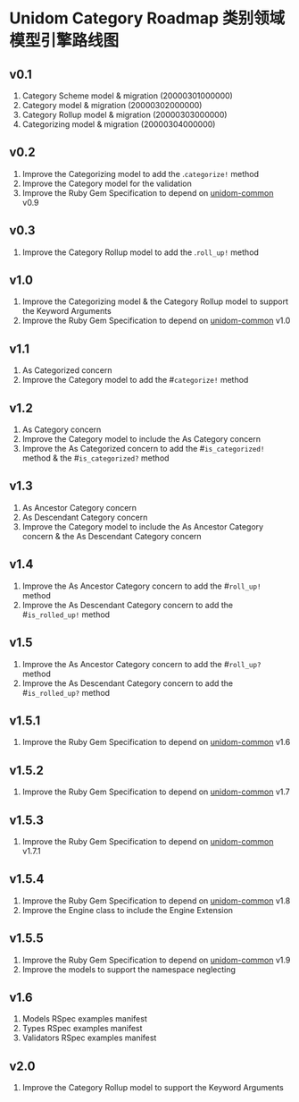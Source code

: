 # Unidom Category Roadmap 类别领域模型引擎路线图

## v0.1
1. Category Scheme model & migration (20000301000000)
2. Category model & migration (20000302000000)
3. Category Rollup model & migration (20000303000000)
4. Categorizing model & migration (20000304000000)

## v0.2
1. Improve the Categorizing model to add the .``categorize!`` method
2. Improve the Category model for the validation
3. Improve the Ruby Gem Specification to depend on [unidom-common](https://github.com/topbitdu/unidom-common) v0.9

## v0.3
1. Improve the Category Rollup model to add the .``roll_up!`` method

## v1.0
1. Improve the Categorizing model & the Category Rollup model to support the Keyword Arguments
2. Improve the Ruby Gem Specification to depend on [unidom-common](https://github.com/topbitdu/unidom-common) v1.0

## v1.1
1. As Categorized concern
2. Improve the Category model to add the #``categorize!`` method

## v1.2
1. As Category concern
2. Improve the Category model to include the As Category concern
3. Improve the As Categorized concern to add the #``is_categorized!`` method & the #``is_categorized?`` method

## v1.3
1. As Ancestor Category concern
2. As Descendant Category concern
3. Improve the Category model to include the As Ancestor Category concern & the As Descendant Category concern

## v1.4
1. Improve the As Ancestor Category concern to add the #``roll_up!`` method
2. Improve the As Descendant Category concern to add the #``is_rolled_up!`` method

## v1.5
1. Improve the As Ancestor Category concern to add the #``roll_up?`` method
2. Improve the As Descendant Category concern to add the #``is_rolled_up?`` method

## v1.5.1
1. Improve the Ruby Gem Specification to depend on [unidom-common](https://github.com/topbitdu/unidom-common) v1.6

## v1.5.2
1. Improve the Ruby Gem Specification to depend on [unidom-common](https://github.com/topbitdu/unidom-common) v1.7

## v1.5.3
1. Improve the Ruby Gem Specification to depend on [unidom-common](https://github.com/topbitdu/unidom-common) v1.7.1

## v1.5.4
1. Improve the Ruby Gem Specification to depend on [unidom-common](https://github.com/topbitdu/unidom-common) v1.8
2. Improve the Engine class to include the Engine Extension

## v1.5.5
1. Improve the Ruby Gem Specification to depend on [unidom-common](https://github.com/topbitdu/unidom-common) v1.9
2. Improve the models to support the namespace neglecting

## v1.6
1. Models RSpec examples manifest
2. Types RSpec examples manifest
3. Validators RSpec examples manifest

## v2.0
1. Improve the Category Rollup model to support the Keyword Arguments
